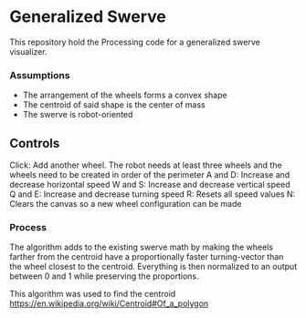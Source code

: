 # Generalized Swerve 

This repository hold the Processing code for a generalized swerve visualizer.

### Assumptions
* The arrangement of the wheels forms a convex shape
* The centroid of said shape is the center of mass
* The swerve is robot-oriented 

## Controls
Click: Add another wheel. The robot needs at least three wheels and the wheels need to be created in order of the perimeter
A and D: Increase and decrease horizontal speed
W and S: Increase and decrease vertical speed
Q and E: Increase and decrease turning speed
R: Resets all speed values
N: Clears the canvas so a new wheel configuration can be made

### Process

The algorithm adds to the existing swerve math by making the wheels farther from the centroid have a proportionally faster turning-vector than the wheel closest to the centroid. Everything is then normalized to an output between 0 and 1 while preserving the proportions.

This algorithm was used to find the centroid https://en.wikipedia.org/wiki/Centroid#Of_a_polygon

